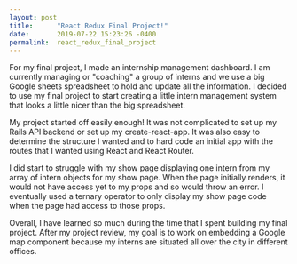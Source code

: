 ```yaml
---
layout: post
title:      "React Redux Final Project!"
date:       2019-07-22 15:23:26 -0400
permalink:  react_redux_final_project
---
```



For my final project, I made an internship management dashboard. I am currently managing or "coaching" a group of interns and we use a big Google sheets spreadsheet to hold and update all the information. I decided to use my final project to start creating a little intern management system that looks a little nicer than the big spreadsheet. 

My project started off easily enough! It was not complicated to set up my Rails API backend or set up my create-react-app.  It was also easy to determine the structure I wanted and to hard code an initial app with the routes that I wanted using React and React Router. 

I did start to struggle with my show page displaying one intern from my array of intern objects for my show page. When the page initially renders, it would not have access yet to my props and so would throw an error.  I eventually used a ternary operator to only display my show page code when the page had access to those props. 


Overall, I have learned so much during the time that I spent building my final project. After my project review, my goal is to work on embedding a Google map component because my interns are situated all over the city in different offices. 
